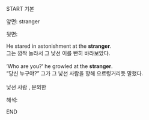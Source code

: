 START
기본

앞면:
stranger


뒷면:
<div>He stared in astonishment at the <strong>stranger</strong>. </div>그는 깜짝 놀라서 그 낯선 이를 빤히 바라보았다.<br><br><div>‘Who are you?’ he growled at the <strong>stranger</strong>. </div><div><div>“당신 누구야?” 그가 그 낯선 사람을 향해 으르렁거리듯 말했다.</div></div><br>낯선 사람 , 문외한<br>


해석:

END